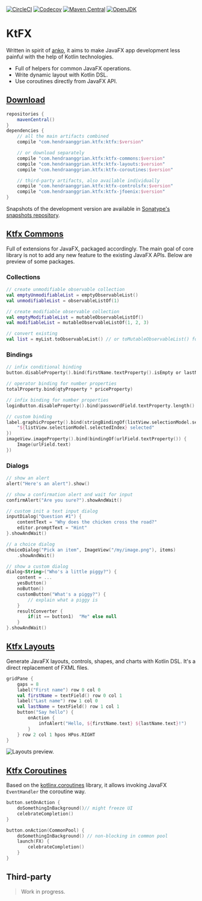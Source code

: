 [![CircleCI](https://img.shields.io/circleci/build/gh/hanggrian/ktfx)](https://app.circleci.com/pipelines/github/hanggrian/ktfx/)
[![Codecov](https://img.shields.io/codecov/c/gh/hanggrian/ktfx)](https://app.codecov.io/gh/hanggrian/ktfx/)
[![Maven Central](https://img.shields.io/maven-central/v/com.hanggrian/ktfx)](https://repo1.maven.org/maven2/com/hanggrian/ktfx/)
[![OpenJDK](https://img.shields.io/badge/jdk-17%2B-informational)](https://openjdk.org/projects/jdk/17/)

# KtFX

Written in spirit of [anko](https://github.com/Kotlin/anko/), it aims to make
JavaFX app development less painful with the help of Kotlin technologies.

- Full of helpers for common JavaFX operations.
- Write dynamic layout with Kotlin DSL.
- Use coroutines directly from JavaFX API.

## [Download](https://github.com/hendraanggrian/ktfx/wiki/Download/)

```gradle
repositories {
    mavenCentral()
}
dependencies {
    // all the main artifacts combined
    compile "com.hendraanggrian.ktfx:ktfx:$version"

    // or download separately
    compile "com.hendraanggrian.ktfx:ktfx-commons:$version"
    compile "com.hendraanggrian.ktfx:ktfx-layouts:$version"
    compile "com.hendraanggrian.ktfx:ktfx-coroutines:$version"

    // third-party artifacts, also available individually
    compile "com.hendraanggrian.ktfx:ktfx-controlsfx:$version"
    compile "com.hendraanggrian.ktfx:ktfx-jfoenix:$version"
}
```

Snapshots of the development version are available in [Sonatype's snapshots repository](https://s01.oss.sonatype.org/content/repositories/snapshots/).

## [Ktfx Commons](https://github.com/hendraanggrian/ktfx/wiki/Ktfx-Commons-–-Threads/)

Full of extensions for JavaFX, packaged accordingly. The main goal of core
library is not to add any new feature to the existing JavaFX APIs. Below are
preview of some packages.

### Collections

```kt
// create unmodifiable observable collection
val emptyUnmodifiableList = emptyObservableList()
val unmodifiableList = observableListOf(1)

// create modifiable observable collection
val emptyModifiableList = mutableObservableListOf()
val modifiableList = mutableObservableListOf(1, 2, 3)

// convert existing
val list = myList.toObservableList() // or toMutableObservableList() for modifiable version
```

### Bindings

```kt
// infix conditional binding
button.disableProperty().bind(firstName.textProperty().isEmpty or lastName.textProperty().isEmpty)

// operator binding for number properties
totalProperty.bind(qtyProperty * priceProperty)

// infix binding for number properties
loginButton.disableProperty().bind(passwordField.textProperty.length() less 4)

// custom binding
label.graphicProperty().bind(stringBindingOf(listView.selectionModel.selectedIndexProperty()) {
    "${listView.selectionModel.selectedIndex} selected"
})
imageView.imageProperty().bind(bindingOf(urlField.textProperty()) {
    Image(urlField.text)
})
```

### Dialogs

```kt
// show an alert
alert("Here's an alert").show()

// show a confirmation alert and wait for input
confirmAlert("Are you sure?").showAndWait()

// custom init a text input dialog
inputDialog("Question #1") {
    contentText = "Why does the chicken cross the road?"
    editor.promptText = "Hint"
}.showAndWait()

// a choice dialog
choiceDialog("Pick an item", ImageView("/my/image.png"), items)
    .showAndWait()

// show a custom dialog
dialog<String>("Who's a little piggy?") {
    content = ...
    yesButton()
    noButton()
    customButton("What's a piggy?") {
        // explain what a piggy is
    }
    resultConverter {
        if(it == button1)  "Me" else null
    }
}.showAndWait()
```

## [Ktfx Layouts](https://github.com/hendraanggrian/ktfx/wiki/Ktfx-Layouts/)

Generate JavaFX layouts, controls, shapes, and charts with Kotlin DSL. It's a
direct replacement of FXML files.

```kt
gridPane {
    gaps = 8
    label("First name") row 0 col 0
    val firstName = textField() row 0 col 1
    label("Last name") row 1 col 0
    val lastName = textField() row 1 col 1
    button("Say hello") {
        onAction {
            infoAlert("Hello, ${firstName.text} ${lastName.text}!")
        }
    } row 2 col 1 hpos HPos.RIGHT
}
```

![Layouts preview.](https://github.com/hendraanggrian/ktfx/raw/assets/preview_layouts.png)

## [Ktfx Coroutines](https://github.com/hendraanggrian/ktfx/wiki/Ktfx-Coroutines/)

Based on the [kotlinx.coroutines](https://github.com/Kotlin/kotlinx.coroutines)
library, it allows invoking JavaFX `EventHandler` the coroutine way.

```kt
button.setOnAction {
    doSomethingInBackground()// might freeze UI
    celebrateCompletion()
}

button.onAction(CommonPool) {
    doSomethingInBackground() // non-blocking in common pool
    launch(FX) {
        celebrateCompletion()
    }
}
```

## Third-party

> Work in progress.
